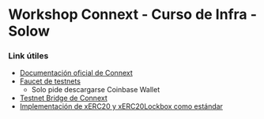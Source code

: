 # Workshop Connext - Curso de Infra - Solow

### Link útiles

-   [Documentación oficial de Connext](https://docs.connext.network/concepts/readme)
-   [Faucet de testnets](https://coinbase.com/faucets)
    -   Solo pide descargarse Coinbase Wallet
-   [Testnet Bridge de Connext](https://testnet.bridge.connext.network/)
-   [Implementación de xERC20 y xERC20Lockbox como estándar](https://github.com/defi-wonderland/xTokens/)

